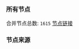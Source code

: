### 所有节点
合并节点总数: `1615`
[节点链接](https://raw.githubusercontent.com/rzhy1/11/master/sub/sub_merge_base64.txt)

### 节点来源